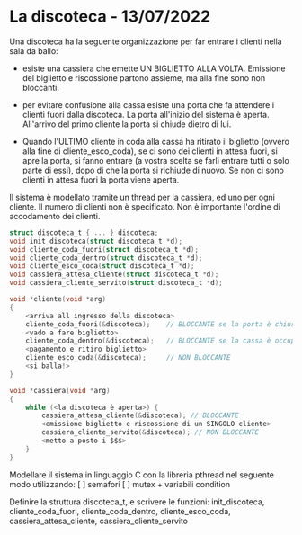 # La discoteca - 13/07/2022

Una discoteca ha la seguente organizzazione per far entrare i clienti nella sala da ballo:

- esiste una cassiera che emette UN BIGLIETTO ALLA VOLTA. Emissione del biglietto e riscossione
partono assieme, ma alla fine sono non bloccanti.

- per evitare confusione alla cassa esiste una porta che fa attendere i clienti fuori dalla discoteca. La porta all'inizio del sistema è aperta. All'arrivo del primo cliente la porta si chiude dietro di lui. 

- Quando l'ULTIMO cliente in coda alla cassa ha ritirato il biglietto (ovvero alla fine di cliente_esco_coda), se ci sono dei clienti in attesa fuori, si apre la porta, si fanno entrare (a vostra scelta se farli entrare tutti o solo parte di essi), dopo di che la porta si richiude di nuovo. Se non ci sono clienti in attesa fuori la porta viene aperta.

Il sistema è modellato tramite un thread per la cassiera, ed uno per ogni cliente. Il numero di clienti non è specificato. Non è importante l'ordine di accodamento dei clienti.
```C
struct discoteca_t { ... } discoteca;
void init_discoteca(struct discoteca_t *d);
void cliente_coda_fuori(struct discoteca_t *d);
void cliente_coda_dentro(struct discoteca_t *d);
void cliente_esco_coda(struct discoteca_t *d); 
void cassiera_attesa_cliente(struct discoteca_t *d);
void cassiera_cliente_servito(struct discoteca_t *d);

void *cliente(void *arg)
{
    <arriva all ingresso della discoteca> 
    cliente_coda_fuori(&discoteca);    // BLOCCANTE se la porta è chiusa
    <vado a fare biglietto> 
    cliente_coda_dentro(&discoteca);   // BLOCCANTE se la cassa è occupata
    <pagamento e ritiro biglietto> 
    cliente_esco_coda(&discoteca);     // NON BLOCCANTE
    <si balla!>
}

void *cassiera(void *arg)
{
    while (<la discoteca è aperta>) {
        cassiera_attesa_cliente(&discoteca); // BLOCCANTE
        <emissione biglietto e riscossione di un SINGOLO cliente>
        cassiera_cliente_servito(&discoteca); // NON BLOCCANTE
        <metto a posto i $$$>
    }
}
```
Modellare il sistema in linguaggio C con la libreria pthread nel seguente modo utilizzando: [ ] semafori [ ] mutex + variabili condition 

Definire la struttura discoteca_t, e scrivere le funzioni: init_discoteca, cliente_coda_fuori, cliente_coda_dentro, cliente_esco_coda, cassiera_attesa_cliente, cassiera_cliente_servito